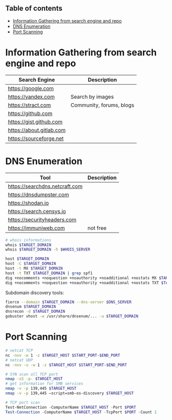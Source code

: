 ## Table of contents
- [Information Gathering from search engine and repo](#Information-Gathering-from-search-engine-and-repo)
- [DNS Enumeration](#DNS-Enumeration)
- [Port Scanning](#Port-Scanning)

# Information Gathering from search engine and repo

| Search Engine         | Description                       |
|-----------------------|-----------------------------------|
| https://google.com    |                                   |
| https://yandex.com    | Search by images                  |
| https://stract.com    | Community, forums, blogs          |
| https://github.com    |                                   |
| https://gist.github.com   |                               |
| https://about.gitlab.com  |                               |
| https://sourceforge.net   |                               |

# DNS Enumeration

| Tool                              | Description                       |
|-----------------------------------|-----------------------------------|
| https://searchdns.netcraft.com    |                                   |
| https://dnsdumpster.com           |                                   |
| https://shodan.io                 |                                   |
| https://search.censys.io          |                                   |
| https://securityheaders.com       |                                   |
| https://immuniweb.com             | not free                          |

``` bash
# whois informations
whois $TARGET_DOMAIN
whois $TARGET_DOMAIN -h $WHOIS_SERVER
```

``` bash
host $TARGET_DOMAIN
host -C $TARGET_DOMAIN
host -t MX $TARGET_DOMAIN
host -t TXT $TARGET_DOMAIN | grep spf1
dig +nocomments +noquestion +noauthority +noadditional +nostats MX $TARGET_DOMAIN
dig +nocomments +noquestion +noauthority +noadditional +nostats TXT $TARGET_DOMAIN
```

Subdomain discovery tools:
``` bash
fierce --domain $TARGET_DOMAIN --dns-server $DNS_SERVER
dnsenum $TARGET_DOMAIN
dnsrecon -d $TARGET_DOMAIN
gobuster vhost -w /usr/share/dnsenum/... -u $TARGET_DOMAIN
```

# Port Scanning

``` bash
# netcat TCP
nc -nvv -w 1 -z $TARGET_HOST $START_PORT-$END_PORT
# netcat UDP
nc -nvv -u -w 1 -z $TARGET_HOST $START_PORT-$END_PORT
```

``` bash
# SYN scan all TCP port
nmap -sS -p- $TARGET_HOST
# get information for SMB services
nmap -v -p 139,445 $TARGET_HOST
nmap -v -p 139,445 —script=smb-os-discovery $TARGET_HOST
```

``` powershell
# TCP port scan
Test-NetConnection -ComputerName $TARGET_HOST -Port $PORT
Test-Connection -ComputerName $TARGET_HOST -TcpPort $PORT -Count 1
```
